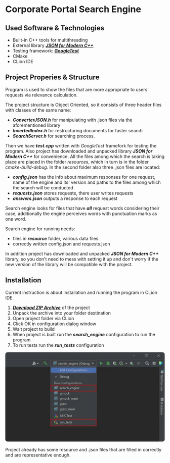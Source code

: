 # Corporate Portal Search Engine
## Used Software & Technologies
- Built-in C++ tools for multithreading
- External library [***JSON for Modern C++***](https://github.com/nlohmann/json)
- Testing framework: [***GoogleTest***](https://github.com/google)
- CMake
- CLion IDE
## Project Properies & Structure
Program is used to show the files that are more appropriate to users' requests via relevance calculation.

The project structure is Object Oriented, so it consists of three header files with classes of the same name:
- ***ConverterJSON.h*** for manipulating with .json files via the aforementioned library
- ***InvertedIndex.h*** for restructuring documents for faster search
- ***SearchServer.h*** for searching process.

Then we have ***test.cpp*** written with *GoogleTest* framefork for testing the program.
Also project has downloaded and unpacked library ***JSON for Modern C++*** for convenience.
All the files among which the search is taking place are placed in the folder *resources*, which in turn is in the folder *cmake-build-debug*. In the second folder also three .json files are located:
- ***config.json*** has the info about maximum responses for one request, name of the engine and its' version and paths to the files among which the search will be conducted
- ***requests.json*** stores requests, there user writes requests
- ***answers.json*** outputs a response to each request

Search engine looks for files that have ***all*** request words considering their case, additionally the engine perceives words with punctuation marks as one word.

Search engine for running needs:
- files in ***resource*** folder, various data files
- correctly written config.json and requests.json

In addition project has downloaded and unpacked ***JSON for Modern C++*** library, so you don't need to mess with setting it up and don't worry if the new version of the library will be compatible with the project.

## Installation
Current instruction is about installation and running the program in CLion IDE.
1. [***Download ZIP Archive***](https://github.com/kuksarnlav/search_engine/archive/refs/heads/main.zip) of the project
2. Unpack the archive into your folder destination
3. Open project folder via CLion
4. Click OK in configuration dialog window
5. Wait project to build
6. When project is built run the ***search_engine*** configuration to run the program
7. To run tests run the ***run_tests*** configuration

![Image description](photos-for-github/run-configurations.png)

Project already has some resource and .json files that are filled in correctly and are representative enough.